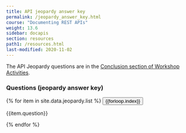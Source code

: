 ```yaml
---
title: API jeopardy answer key
permalink: /jeopardy_answer_key.html
course: "Documenting REST APIs"
weight: 13.6
sidebar: docapis
section: resources
path1: /resources.html
last-modified: 2020-11-02
---
```


The API Jeopardy questions are in the [Conclusion section of Workshop Activities](workshop.html#conclusion).

### Questions (jeopardy answer key)

{% for item in site.data.jeopardy.list %}
<button type="button" class="btn btn-danger" data-toggle="collapse" data-target="#q{{forloop.index}}">{{forloop.index}}</button>

<div id="q{{forloop.index}}" class="collapse">
<p>{{item.question}}</p>
</div>
{% endfor %}

